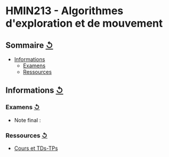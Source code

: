 # HMIN213 - Algorithmes d'exploration et de mouvement

## Sommaire [↺](#sommaire-)

- [Informations](#informations-)
  - [Examens](#examens-)
  - [Ressources](#ressources-)

## Informations [↺](#sommaire-)

### Examens [↺](#sommaire-)

- Note final : 

### Ressources [↺](#sommaire-)

- [Cours et TDs-TPs]()
